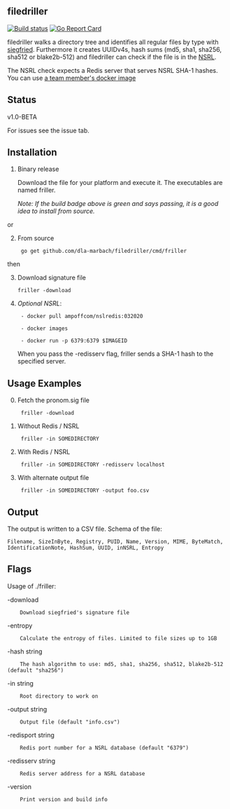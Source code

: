 ## filedriller

[![Build status](https://ci.appveyor.com/api/projects/status/vffor64yaxd2bc3q?svg=true)](https://ci.appveyor.com/project/steffenfritz/friller)
[![Go Report Card](https://goreportcard.com/badge/github.com/dla-marbach/filedriller)](https://goreportcard.com/report/github.com/dla-marbach/filedriller)

filedriller walks a directory tree and identifies all regular files by type with [siegfried](https://www.itforarchivists.com/siegfried/). Furthermore it creates UUIDv4s, hash sums (md5, sha1, sha256, sha512 or blake2b-512) and filedriller can check if the file is in the [NSRL](https://www.nist.gov/itl/ssd/software-quality-group/national-software-reference-library-nsrl).

The NSRL check expects a Redis server that serves NSRL SHA-1 hashes. You can use [a team member's docker image](https://hub.docker.com/r/ampoffcom/nslredis)

## Status 

v1.0-BETA

For issues see the issue tab.

## Installation

1. Binary release
    
    Download the file for your platform and execute it. The executables are named friller.
    
    _Note: If the build badge above is green and says passing, it is a good idea to install from source._
    
or

2. From source

        go get github.com/dla-marbach/filedriller/cmd/friller

then

3. Download signature file

       friller -download


4. _Optional NSRL_:

        - docker pull ampoffcom/nslredis:032020

        - docker images

        - docker run -p 6379:6379 $IMAGEID        

    When you pass the -redisserv flag, friller sends a SHA-1 hash to the specified server.



## Usage Examples
0. Fetch the pronom.sig file

        friller -download

1. Without Redis / NSRL

        friller -in SOMEDIRECTORY

2. With Redis / NSRL

        friller -in SOMEDIRECTORY -redisserv localhost

3. With alternate output file

        friller -in SOMEDIRECTORY -output foo.csv

## Output

The output is written to a CSV file. Schema of the file:

    Filename, SizeInByte, Registry, PUID, Name, Version, MIME, ByteMatch, IdentificationNote, HashSum, UUID, inNSRL, Entropy

## Flags

Usage of ./friller:
  
  -download
  
    	Download siegfried's signature file
  
  -entropy

    	Calculate the entropy of files. Limited to file sizes up to 1GB
  
  -hash string
  
    	The hash algorithm to use: md5, sha1, sha256, sha512, blake2b-512 (default "sha256")
  
  -in string
  
    	Root directory to work on
  
  -output string
  
    	Output file (default "info.csv")
  
  -redisport string
  
    	Redis port number for a NSRL database (default "6379")
  
  -redisserv string
  
    	Redis server address for a NSRL database
 
  -version

    	Print version and build info
